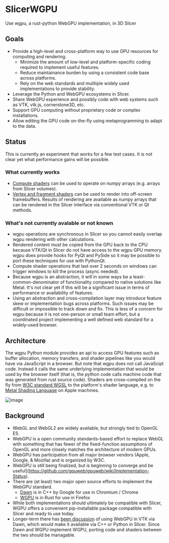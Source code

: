 # SlicerWGPU
Use wgpu, a rust-python WebGPU implementation, in 3D Slicer

## Goals

* Provide a high-level and cross-platform way to use GPU resources for computing and rendering.
  * Minimize the amount of low-level and platform-specific coding required to implement useful features.
  * Reduce maintainance burden by using a consistent code base across platforms.
  * Rely on the web standards and mulitiple widely used implementations to provide stability.
* Leverage the Python and WebGPU ecosystems in Slicer.
* Share WebGPU experience and possibly code with web systems such as VTK, vtk.js, cornerstone3D, etc.
* Support GPU computing without proprietary code or complex installations.
* Allow editing the GPU code on-the-fly using metaprogramming to adapt to the data.

## Status

This is currently an experiment that works for a few test cases.  It is not clear yet what performance gains will be possible.

### What currently works
* [Compute shaders](Experiments/slicer-compute.py) can be used to operate on numpy arrays (e.g. arrays from Slicer volumes).
* [Vertex and fragment shaders](Experiments/slicer-render.py) can be used to render into off-screen framebuffers.  Results of rendering are available as numpy arrays that can be rendered in the Slicer interface via conventional VTK or Qt methods.

### What's not currently avalable or not known
* wgpu operations are synchronous in Slicer so you cannot easily overlap wgpu rendering with other calculations.
* Rendered content must be copied from the GPU back to the CPU because VTK/Qt in Slicer do not have access to the wgpu GPU memory.  wgpu does provide hooks for PyQt and PySide so it may be possible to port these techniques for use with PythonQt.
* Compute shader operations that last over 2 seconds on windows can trigger windows to kill the process (async needed).
* Because wgpu is an abstraction, it will in some ways be a least-common-denominator of functionality compared to native solutions like Metal.  It's not clear yet if this will be a significant issue in terms of performance or availability of features.
* Using an abstraction and cross-compilation layer may introduce feature skew or implementation bugs across platforms.  Such issues may be difficult or impossible to track down and fix.  This is less of a concern for wgpu because it is not one-person or small team effort, but a coordinated project implementing a well defined web standard for a widely-used browser.

## Architecture
The wgpu Python module provides an api to access GPU features such as buffer allocation, memory transfers, and shader pipelines like you would have via JavaScript in a browser.  But note that wgpu does not call JavaScipt code.  Instead it calls the same underlying implementation that would be used by the browser itself (that is, the python code calls machine code that was generated from rust source code).  Shaders are cross-compiled on the fly from [W3C standard WGSL](https://www.w3.org/TR/WGSL/) to the platform's shader language, e.g. to [Metal Shading Language](https://developer.apple.com/metal/Metal-Shading-Language-Specification.pdf) on Apple machines.

![image](https://user-images.githubusercontent.com/126077/175791989-4f3fdcdb-6e80-4d0c-b199-1ff7b51c2b6a.png)


## Background

* WebGL and WebGL2 are widely available, but strongly tied to OpenGL ES.
* WebGPU is a open community standards-based effort to replace WebGL with something that has fewer of the fixed-function assumptions of OpenGL and more closely matches the architecture of modern GPUs.
* WebGPU has participation from all major browser vendors (Apple, Google, & Mozilla) and is organized by W3C.
* WebGPU is still being finalized, but is beginning to converge and be useful](https://github.com/gpuweb/gpuweb/wiki/Implementation-Status).
* There are (at least) two major open source efforts to implement the WebGPU standard.
   * [Dawn](https://dawn.googlesource.com/dawn) is in C++ by Google for use in Chromium / Chrome
   * [WGPU](https://github.com/gfx-rs/wgpu) is in Rust for use in Firefox
* While both implementations should ultimately be compatible with Slicer, WGPU offers a convenient pip-installable package compatible with Slicer and ready to use today.
* Longer-term there has [been discussion](https://discourse.vtk.org/t/vulkan-development/3307/22) of using WebGPU in VTK via Dawn, which would make it available via C++ or Python in Slicer.  Since Dawn and WGPU implement WGPU, porting code and shaders between the two should be managable.
